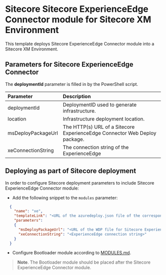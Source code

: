 # Sitecore Sitecore ExperienceEdge Connector module for Sitecore XM Environment

This template deploys Sitecore ExperienceEdge Connector module into a Sitecore XM Environment.

## Parameters for Sitecore ExperienceEdge Connector

The **deploymentId** parameter is filled in by the PowerShell script.

| Parameter                     | Description                                                                                                                                 |
| :---------------------------- | :-------------------------------------------------------------------------------------------- |
| deploymentId                  | DeploymentID used to generate infrastructure.                                                 |
| location                      | Infrastructure deployment location.                                                           |
| msDeployPackageUrl            | The HTTP(s) URL of a Sitecore ExperienceEdge Connector Web Deploy package.                    |
| xeConnectionString            | The connection string  of the ExperienceEdge                                                  |

## Deploying as part of Sitecore deployment

In order to configure Sitecore deployment parameters to include Sitecore ExperienceEdge Connector module:

- Add the following snippet to the `modules` parameter:

```JSON
  {
    "name": "xe",
    "templateLink": "<URL of the azuredeploy.json file of the corresponding topology *.azuredeploy.json>",
    "parameters":
    {
      "msDeployPackageUrl": "<URL of the WDP file for Sitecore ExperienceEdge Connector *.scwdp>",
      "xeConnectionString": "<ExperienceEdge connection string>"
    }
  }
```

- Configure Bootloader module according to [MODULES.md](../../MODULES.md).

> **Note**. The Bootloader module should be placed after the Sitecore ExperienceEdge Connector module.

